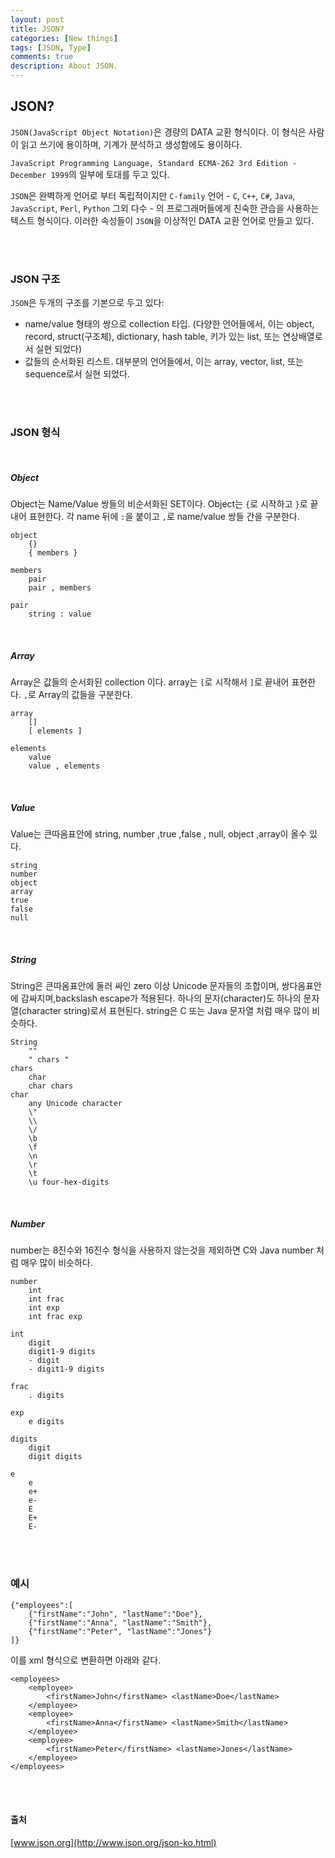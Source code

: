 ```yaml
---
layout: post
title: JSON?
categories: [New things]
tags: [JSON, Type]
comments: true
description: About JSON.
---
```


## JSON? ##

`JSON(JavaScript Object Notation)`은 경량의 DATA 교환 형식이다. 이 형식은 사람이 읽고 쓰기에 용이하며, 기계가 분석하고 생성함에도 용이하다.

`JavaScript Programming Language, Standard ECMA-262 3rd Edition - December 1999`의 일부에 토대를 두고 있다.

`JSON`은 완벽하게 언어로 부터 독립적이지만 `C-family` 언어 - `C`, `C++`, `C#`, `Java`, `JavaScript`, `Perl`, `Python` 그외 다수 - 의 프로그래머들에게 친숙한 관습을 사용하는 텍스트 형식이다. 이러한 속성들이 `JSON`을 이상적인 DATA 교환 언어로 만들고 있다.

<br><br>

### JSON 구조 ###

`JSON`은 두개의 구조를 기본으로 두고 있다:

- name/value 형태의 쌍으로 collection 타입. (다양한 언어들에서, 이는 object, record, struct(구조체), dictionary, hash table, 키가 있는 list, 또는 연상배열로서 실현 되었다)
- 값들의 순서화된 리스트. 대부분의 언어들에서, 이는 array, vector, list, 또는 sequence로서 실현 되었다.

<br><br>

### JSON 형식 ###

<br>

##### Object #####

Object는 Name/Value 쌍들의 비순서화된 SET이다. Object는 `{`로 시작하고 `}`로 끝내어 표현한다. 각 name 뒤에 `:`을 붙이고 `,`로 name/value 쌍들 간을 구분한다.

```
object
    {}
    { members }
    
members
    pair
    pair , members
    
pair
	string : value
```

<br>

##### Array #####

Array은 값들의 순서화된 collection 이다. array는 `[`로 시작해서 `]`로 끝내어 표현한다. `,`로 Array의 값들을 구분한다.

```
array
    []
    [ elements ]
    
elements
    value 
    value , elements
```

<br>

##### Value #####

Value는 큰따옴표안에 string, number ,true ,false , null, object ,array이 올수 있다.

```
string
number
object
array
true
false
null
```

<br>

##### String #####

String은 큰따옴표안에 둘러 싸인 zero 이상 Unicode 문자들의 조합이며, 쌍다옴표안에 감싸지며,backslash escape가 적용된다.
하나의 문자(character)도 하나의 문자열(character string)로서 표현된다. string은 C 또는 Java 문자열 처럼 매우 많이 비슷하다.

```
String
    ""
    " chars "
chars
    char
    char chars
char
    any Unicode character
    \"
    \\
    \/
    \b
    \f
    \n
    \r
    \t
    \u four-hex-digits
```

<br>

##### Number #####

number는 8진수와 16진수 형식을 사용하지 않는것을 제외하면 C와 Java number 처럼 매우 많이 비슷하다.

```
number
    int
    int frac
    int exp
    int frac exp

int
    digit
    digit1-9 digits 
    - digit
    - digit1-9 digits

frac
	. digits
    
exp
	e digits
    
digits
    digit
    digit digits
    
e
    e
    e+
    e-
    E
    E+
    E-

```

<br><br>

### 예시 ###

```
{"employees":[
    {"firstName":"John", "lastName":"Doe"},
    {"firstName":"Anna", "lastName":"Smith"},
    {"firstName":"Peter", "lastName":"Jones"}
]}
```
이를 xml 형식으로 변환하면 아래와 같다.

```
<employees>
    <employee>
        <firstName>John</firstName> <lastName>Doe</lastName>
    </employee>
    <employee>
        <firstName>Anna</firstName> <lastName>Smith</lastName>
    </employee>
    <employee>
        <firstName>Peter</firstName> <lastName>Jones</lastName>
    </employee>
</employees>
```

<br><br>

#### 출처 ####

[www.json.org](http://www.json.org/json-ko.html)
